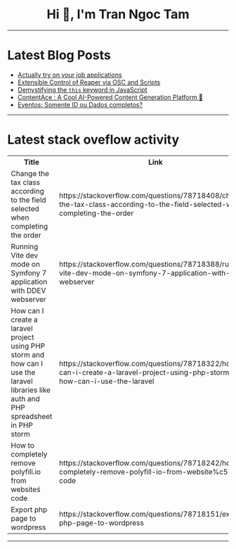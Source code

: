 <h1 align="center">Hi 👋, I'm Tran Ngoc Tam</h1>

---

# Latest Blog Posts 
<!-- BLOG-POST-LIST:START -->
- [Actually try on your job applications](https://dev.to/cassidoo/actually-try-on-your-job-applications-2h9g)
- [Extensible Control of Reaper via OSC and Scripts](https://dev.to/maxim_radugin/extensible-control-of-reaper-via-osc-and-scripts-2n27)
- [Demystifying the `this` keyword in JavaScript](https://dev.to/shadid12/demystifying-the-this-keyword-in-javascript-2od7)
- [ContentAce : A Cool AI-Powered Content Generation Platform 🚀](https://dev.to/mdkaifansari04/contentace-a-cool-ai-powered-content-generation-platform-4dmc)
- [Eventos: Somente ID ou Dados completos?](https://dev.to/fabiosouza/eventos-somente-id-ou-dados-completos-2di)
<!-- BLOG-POST-LIST:END -->

---

# Latest stack oveflow activity
<table>
  <tr><th>Title</th><th>Link</th></tr>
  <!-- STACKOVERFLOW:START --><tr><td>Change the tax class according to the field selected when completing the order</td><td>https://stackoverflow.com/questions/78718408/change-the-tax-class-according-to-the-field-selected-when-completing-the-order</td></tr><tr><td>Running Vite dev mode on Symfony 7 application with DDEV webserver</td><td>https://stackoverflow.com/questions/78718388/running-vite-dev-mode-on-symfony-7-application-with-ddev-webserver</td></tr><tr><td>How can I create a laravel project using PHP storm and how can I use the laravel libraries like auth and PHP spreadsheet in PHP storm</td><td>https://stackoverflow.com/questions/78718322/how-can-i-create-a-laravel-project-using-php-storm-and-how-can-i-use-the-laravel</td></tr><tr><td>How to completely remove polyfill.io from websiteś code</td><td>https://stackoverflow.com/questions/78718242/how-to-completely-remove-polyfill-io-from-website%c5%9b-code</td></tr><tr><td>Export php page to wordpress</td><td>https://stackoverflow.com/questions/78718151/export-php-page-to-wordpress</td></tr><!-- STACKOVERFLOW:END -->
</table>

---



